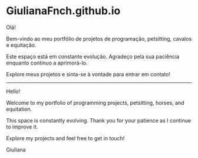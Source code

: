 # GiulianaFnch.github.io

Olá!

Bem-vindo ao meu portfólio de projetos de programação, petsitting, cavalos e equitação.

Este espaço está em constante evolução. Agradeço pela sua paciência enquanto continuo a aprimorá-lo.

Explore meus projetos e sinta-se à vontade para entrar em contato!

---

Hello!

Welcome to my portfolio of programming projects, petsitting, horses, and equitation.

This space is constantly evolving. Thank you for your patience as I continue to improve it.

Explore my projects and feel free to get in touch!

Giuliana